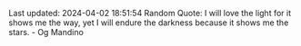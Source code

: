 Last updated: 2024-04-02 18:51:54
Random Quote: I will love the light for it shows me the way, yet I will endure the darkness because it shows me the stars. - Og Mandino